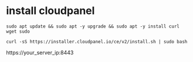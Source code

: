 # install cloudpanel
```
sudo apt update && sudo apt -y upgrade && sudo apt -y install curl wget sudo
```
```
curl -sS https://installer.cloudpanel.io/ce/v2/install.sh | sudo bash
```

https://your_server_ip:8443
